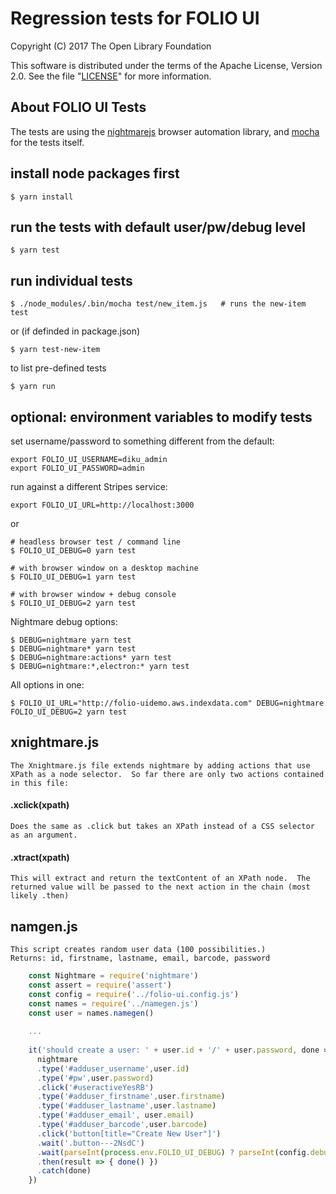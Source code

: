 # Regression tests for FOLIO UI

Copyright (C) 2017 The Open Library Foundation

This software is distributed under the terms of the Apache License,
Version 2.0. See the file "[LICENSE](LICENSE)" for more information.

## About FOLIO UI Tests

The tests are using the [nightmarejs](http://www.nightmarejs.org) browser automation library,
and [mocha](https://mochajs.org) for the tests itself.


## install node packages first

    $ yarn install

## run the tests with default user/pw/debug level

    $ yarn test
    
## run individual tests
 
    $ ./node_modules/.bin/mocha test/new_item.js   # runs the new-item test

or (if definded in package.json)

    $ yarn test-new-item
    
to list pre-defined tests

    $ yarn run

## optional: environment variables to modify tests

set username/password to something different from the default:

    export FOLIO_UI_USERNAME=diku_admin
    export FOLIO_UI_PASSWORD=admin

run against a different Stripes service:

    export FOLIO_UI_URL=http://localhost:3000

or

    # headless browser test / command line
    $ FOLIO_UI_DEBUG=0 yarn test

    # with browser window on a desktop machine
    $ FOLIO_UI_DEBUG=1 yarn test

    # with browser window + debug console
    $ FOLIO_UI_DEBUG=2 yarn test

Nightmare debug options:

    $ DEBUG=nightmare yarn test
    $ DEBUG=nightmare* yarn test
    $ DEBUG=nightmare:actions* yarn test
    $ DEBUG=nightmare:*,electron:* yarn test


All options in one:

    $ FOLIO_UI_URL="http://folio-uidemo.aws.indexdata.com" DEBUG=nightmare FOLIO_UI_DEBUG=2 yarn test
    
## xnightmare.js

    The Xnightmare.js file extends nightmare by adding actions that use XPath as a node selector.  So far there are only two actions contained in this file: 
    
#### .xclick(xpath) 

    Does the same as .click but takes an XPath instead of a CSS selector as an argument.

#### .xtract(xpath)

    This will extract and return the textContent of an XPath node.  The returned value will be passed to the next action in the chain (most likely .then)
    
## namgen.js

    This script creates random user data (100 possibilities.)
    Returns: id, firstname, lastname, email, barcode, password

```js
    const Nightmare = require('nightmare')
    const assert = require('assert')
    const config = require('../folio-ui.config.js')
    const names = require('../namegen.js')
    const user = names.namegen()
    
    ...
    
    it('should create a user: ' + user.id + '/' + user.password, done => {
      nightmare
      .type('#adduser_username',user.id)
      .type('#pw',user.password)
      .click('#useractiveYesRB')
      .type('#adduser_firstname',user.firstname)
      .type('#adduser_lastname',user.lastname)
      .type('#adduser_email', user.email)
      .type('#adduser_barcode',user.barcode)
      .click('button[title="Create New User"]')
      .wait('.button---2NsdC')
      .wait(parseInt(process.env.FOLIO_UI_DEBUG) ? parseInt(config.debug_sleep) : 0) // debugging
      .then(result => { done() })
      .catch(done)
    })
```

